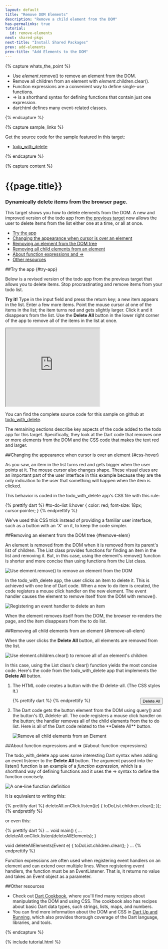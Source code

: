 ```yaml
---
layout: default
title: "Remove DOM Elements"
description: "Remove a child element from the DOM"
has-permalinks: true
tutorial:
  id: remove-elements
next: shared-pkgs
next-title: "Install Shared Packages"
prev: add-elements
prev-title: "Add Elements to the DOM"
---
```


{% capture whats_the_point %}

* Use _element_.remove() to remove an element from the DOM.
* Remove all children from an element with _element_.children.clear().
* Function expressions are a convenient way to define single-use functions.
* => is a shorthand syntax for defining functions that contain just one
expression.
* dart:html defines many event-related classes.

{% endcapture %}

{% capture sample_links %}

<p>
Get the source code for the sample featured in this target:</p>

<ul>
  <li>
    <a href="https://github.com/dart-lang/dart-tutorials-samples/tree/master/web/target04/todo_with_delete"
       target="_blank">todo_with_delete</a>
  </li>
</ul>

{% endcapture %}

{% capture content %}

<div class="tute-target-title">
<h1>{{page.title}}</h1>
<h3>Dynamically delete items from the browser page.</h3>
</div>

This target shows you how to delete elements from the DOM.
A new and improved version of the todo app from
[the previous target](/docs/tutorials/add-elements/)
now allows the user to delete items from the list
either one at a time, or all at once.

* [Try the app](#try-app)
* [Changing the appearance when cursor is over an element](#css-hover)
* [Removing an element from the DOM tree](#remove-elem)
* [Removing all child elements from an element](#remove-all-elem)
* [About function expressions and =>](#about-function-expressions)
* [Other resources](#other-resources)

##Try the app {#try-app}

Below is a revised version
of the todo app from the previous target
that allows you to delete items.
Stop procrastinating and remove items from your todo list.

**Try it!**
Type in the input field and press the return key;
a new item appears in the list.
Enter a few more items.
Point the mouse cursor at one of the items in the list;
the item turns red and gets slightly larger.
Click it and it disappears from the list.
Use the **Delete All** button in the lower right corner of the app
to remove all of the items in the list at once.

<iframe class="running-app-frame"
        style="height:250px;width:300px;"
        src="http://dart-lang.github.com/dart-tutorials-samples/web/target04/todo_with_delete/web/todo_with_delete.html">
</iframe>

You can find the complete source code for this sample on github at
<a href="https://github.com/dart-lang/dart-tutorials-samples/tree/master/web/target04/todo_with_delete"
target="_blank">todo_with_delete</a>.

The remaining sections describe
key aspects of the code 
added to the todo app for this target.
Specifically, they look at
the Dart code that removes one or more elements from the DOM
and the CSS code that makes the text red and larger.

##Changing the appearance when cursor is over an element {#css-hover}

As you saw, an item in the list turns red and gets bigger
when the user points at it.
The mouse cursor also changes shape.
These visual clues are an important part of the user interface
in this example because they are the only indication to the user
that something will happen when the item is clicked.

This behavior is coded in the todo_with_delete app's CSS file with this rule:

{% prettify dart %}
#to-do-list li:hover {
  color: red;
  font-size: 18px;
  cursor:pointer;
}
{% endprettify %}

We've used this CSS trick
instead of providing a familiar user interface,
such as a button with an 'X' on it,
to keep the code simpler.

##Removing an element from the DOM tree {#remove-elem}

An element is removed from
the DOM when it is removed from its parent's list of children.
The List class provides functions for finding an item in the list
and removing it.
But, in this case,
using the element's remove() function
is shorter and more concise than
using functions from the List class.

![Use element.remove() to remove an element from the DOM](images/remove-element.png)

In the todo_with_delete app,
the user clicks an item to delete it.
This is achieved with one line of Dart code.
When a new to do item is created,
the code registers a mouse click handler on the new element.
The event handler causes the element to remove itself from the DOM
with remove().

![Registering an event handler to delete an item](images/remove-element-code.png)

When the element removes itself from the DOM,
the browser re-renders the page,
and the item disappears from the to do list.

##Removing all child elements from an element {#remove-all-elem}

When the user clicks the **Delete All** button,
all elements are removed from the list.

![Use element.children.clear() to remove all of an element's children](images/remove-all-elements.png)

In this case, using the List class's clear() function
yields the most concise code.
Here's the code from the todo_with_delete app
that implements the **Delete All** button.

<ol>
<li markdown="1">
The HTML code creates a button with the ID delete-all.
(The CSS styles it.)

{% prettify dart %}
<button id="delete-all" type="button" style="float:right"> Delete All </button>
{% endprettify %}

</li>

<li markdown="1">
The Dart code gets the button element from the DOM
using query() and the button's ID, #delete-all.
The code registers a mouse click handler on the button;
the handler removes all of the child elements from the to do list.
Here is all of the Dart code related to the **Delete All** button.

![Remove all child elements from an Element](images/remove-all-code.png)

</li>
</ol>

##About function expressions and => {#about-function-expressions}

The todo_with_delete app uses
some interesting Dart syntax
when adding an event listener to the **Delete All** button.
The argument passed into the listen() function
is an example of a _function expression_,
which is a shorthand way of defining functions
and it uses the => syntax to define the function concisely.

![A one-line function definition](images/event-listener-exp.png)

It is equivalent to writing this:

{% prettify dart %}
deleteAll.onClick.listen((e) {
  toDoList.children.clear();
});
{% endprettify %}

or even this:

{% prettify dart %}
...
void main() {
  ...
  deleteAll.onClick.listen(deleteAllElements);
}

void deleteAllElements(Event e) {
  toDoList.children.clear();
}
...
{% endprettify %}

Function expressions are often used
when registering event handlers on an element
and can extend over multiple lines.
When registering event handlers,
the function must be an EventListener.
That is,
it returns no value and takes an Event object as a parameter.

##Other resources

<ul>
  <li>
    Check out
    <a href="/docs/cookbook/">
    <i class="icon-food"> </i> Dart Cookbook</a>,
    where you'll find many recipes about manipulating the DOM
    and using CSS.
    The cookbook also has recipes about basic Dart data types,
    such strings, lists, maps, and numbers.
  </li>

  <li>
    You can find more information about the DOM and CSS in
    <a href="/docs/dart-up-and-running/">Dart Up and Running</a>,
    which also provides thorough coverage of the Dart language, 
    libraries, and tools.
  </li>
</ul>

{% endcapture %}

{% include tutorial.html %}
